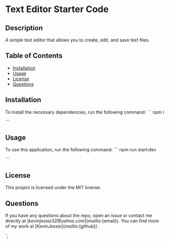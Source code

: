 # Text Editor Starter Code

## Description
A simple text editor that allows you to create, edit, and save text files. 

## Table of Contents
* [Installation](#installation)
* [Usage](#usage)
* [License](#license)
* [Questions](#questions)

## Installation
To install the necessary dependencies, run the following command:
\`\`\`
npm i

\`\`\`

## Usage
To use this application, run the following command:
\`\`\`
npm run start:dev

\`\`\`

## License
This project is licensed under the MIT license.

## Questions
If you have any questions about the repo, open an issue or contact me directly at [${kevinjessie32@yahoo.com}](mailto:${email}). You can find more of my work at [${KevinJessie}](mailto:${github}) .

`;

